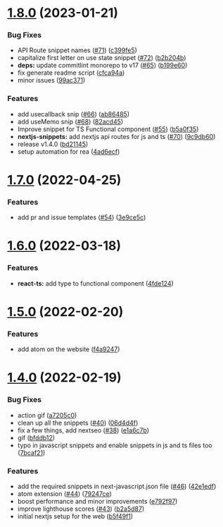# [1.8.0](https://github.com/buidler-hub/react-nextjs-snippets/compare/v1.7.0...v1.8.0) (2023-01-21)


### Bug Fixes

* API Route snippet names ([#71](https://github.com/buidler-hub/react-nextjs-snippets/issues/71)) ([c399fe5](https://github.com/buidler-hub/react-nextjs-snippets/commit/c399fe5380793290837b2ee60a1bf327afdeb430))
* capitalize first letter on use state snippet ([#72](https://github.com/buidler-hub/react-nextjs-snippets/issues/72)) ([b2b204b](https://github.com/buidler-hub/react-nextjs-snippets/commit/b2b204bd8c32cd3ebf34cd73878772c3830f398a))
* **deps:** update commitlint monorepo to v17 ([#65](https://github.com/buidler-hub/react-nextjs-snippets/issues/65)) ([b199e60](https://github.com/buidler-hub/react-nextjs-snippets/commit/b199e6087eebc12c04f25c726751761fdbd6bd8c))
* fix generate readme script ([cfca94a](https://github.com/buidler-hub/react-nextjs-snippets/commit/cfca94ad8866ccc6a88e6e69dc3b0b9c5f59e7eb))
* minor issues ([99ac371](https://github.com/buidler-hub/react-nextjs-snippets/commit/99ac371bdf8df5400afc02b2a2995061226bdfa7))


### Features

* add usecallback snip ([#66](https://github.com/buidler-hub/react-nextjs-snippets/issues/66)) ([ab86485](https://github.com/buidler-hub/react-nextjs-snippets/commit/ab8648511b6202151afb5d0b1551b3b3af8c4c96))
* add useMemo snip ([#68](https://github.com/buidler-hub/react-nextjs-snippets/issues/68)) ([82acd45](https://github.com/buidler-hub/react-nextjs-snippets/commit/82acd458cb3417c478c178a1b4e08e04be0adf61))
* Improve snippet for TS Functional component ([#55](https://github.com/buidler-hub/react-nextjs-snippets/issues/55)) ([b5a0f35](https://github.com/buidler-hub/react-nextjs-snippets/commit/b5a0f352b43a95beaadfc7dcda475e2347fd7499))
* **nextjs-snippets:** add nextjs api routes for js and ts ([#70](https://github.com/buidler-hub/react-nextjs-snippets/issues/70)) ([9c9db60](https://github.com/buidler-hub/react-nextjs-snippets/commit/9c9db60d16eb8139e40d4131dde88198c4d52ddf))
* release v1.4.0 ([bd21145](https://github.com/buidler-hub/react-nextjs-snippets/commit/bd21145efa9bcfb8c50e52273df7eded1910a59c))
* setup automation for rea ([4ad6ecf](https://github.com/buidler-hub/react-nextjs-snippets/commit/4ad6ecf4f9a0cf51d04182c9a22827d4fdf4ef1b))



# [1.7.0](https://github.com/buidler-hub/react-nextjs-snippets/compare/v1.6.0...v1.7.0) (2022-04-25)


### Features

* add pr and issue templates ([#54](https://github.com/buidler-hub/react-nextjs-snippets/issues/54)) ([3e9ce5c](https://github.com/buidler-hub/react-nextjs-snippets/commit/3e9ce5c7fa51c91c6682a03056ea2b2420e50dc6))



# [1.6.0](https://github.com/buidler-hub/react-nextjs-snippets/compare/v1.5.0...v1.6.0) (2022-03-18)


### Features

* **react-ts:** add  type to functional component ([4fde124](https://github.com/buidler-hub/react-nextjs-snippets/commit/4fde124b65be803d51d998f6876ac95a4f8edc6d))



# [1.5.0](https://github.com/buidler-hub/react-nextjs-snippets/compare/v1.4.0...v1.5.0) (2022-02-20)


### Features

* add atom on the website ([f4a9247](https://github.com/buidler-hub/react-nextjs-snippets/commit/f4a9247a3d0aed0c836683b694682beadf0f1a29))



# [1.4.0](https://github.com/buidler-hub/react-nextjs-snippets/compare/v1.0.1...v1.4.0) (2022-02-19)


### Bug Fixes

* action gif ([a7205c0](https://github.com/buidler-hub/react-nextjs-snippets/commit/a7205c0c80ac2ef8b0fb90f9b537613669aa3dcd))
* clean up all the snippets ([#40](https://github.com/buidler-hub/react-nextjs-snippets/issues/40)) ([06d4d4f](https://github.com/buidler-hub/react-nextjs-snippets/commit/06d4d4f2e0446bbfa063dde74de59dd9a790d130))
* fix a few things, add nextseo ([#38](https://github.com/buidler-hub/react-nextjs-snippets/issues/38)) ([e1a6c7b](https://github.com/buidler-hub/react-nextjs-snippets/commit/e1a6c7b12b96c4ee3c8b92b5e41e2cd1735c96d1))
* gif ([bfddb12](https://github.com/buidler-hub/react-nextjs-snippets/commit/bfddb124b520ba8619936e25a6571bd7785e4f63))
* typo in javascript snippets and enable snippets in js and ts files too ([7bcaf21](https://github.com/buidler-hub/react-nextjs-snippets/commit/7bcaf2138c0bfe73c01f2e9365a9d946da94a0b7))


### Features

* add the required snippets in next-javascript.json file ([#46](https://github.com/buidler-hub/react-nextjs-snippets/issues/46)) ([42e1edf](https://github.com/buidler-hub/react-nextjs-snippets/commit/42e1edfeaa01bfd5ba84f4aa617721f79951b819))
* atom extension ([#44](https://github.com/buidler-hub/react-nextjs-snippets/issues/44)) ([79247ce](https://github.com/buidler-hub/react-nextjs-snippets/commit/79247cedc6f7b15a5b5eb5373940ffcc60ab06cd))
* boost performance and minor improvements ([e792f97](https://github.com/buidler-hub/react-nextjs-snippets/commit/e792f97f99279fb1eb9c62c0aef1171a8ce2a075))
* improve lighthouse scores ([#43](https://github.com/buidler-hub/react-nextjs-snippets/issues/43)) ([b2a5d87](https://github.com/buidler-hub/react-nextjs-snippets/commit/b2a5d870dcb1d9cd4afb010c14e658d4a1bf3e0c))
* initial nextjs setup for the web ([b5f49f1](https://github.com/buidler-hub/react-nextjs-snippets/commit/b5f49f1a313114289a50d2b15bb62d279d7b1f72))



